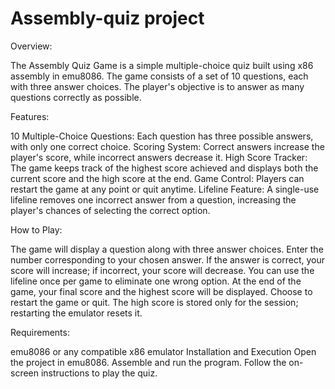 # Assembly-quiz project
Overview:

The Assembly Quiz Game is a simple multiple-choice quiz built using x86 assembly in emu8086. The game consists of a set of 10 questions, each with three answer choices. The player's objective is to answer as many questions correctly as possible.

Features:

10 Multiple-Choice Questions: Each question has three possible answers, with only one correct choice.
Scoring System: Correct answers increase the player's score, while incorrect answers decrease it.
High Score Tracker: The game keeps track of the highest score achieved and displays both the current score and the high score at the end.
Game Control: Players can restart the game at any point or quit anytime.
Lifeline Feature: A single-use lifeline removes one incorrect answer from a question, increasing the player's chances of selecting the correct option.


How to Play:

The game will display a question along with three answer choices.
Enter the number corresponding to your chosen answer.
If the answer is correct, your score will increase; if incorrect, your score will decrease.
You can use the lifeline once per game to eliminate one wrong option.
At the end of the game, your final score and the highest score will be displayed.
Choose to restart the game or quit.
The high score is stored only for the session; restarting the emulator resets it.

Requirements:

emu8086 or any compatible x86 emulator
Installation and Execution
Open the project in emu8086.
Assemble and run the program.
Follow the on-screen instructions to play the quiz.

